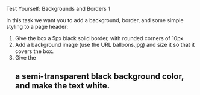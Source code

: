 Test Yourself: Backgrounds and Borders 1

In this task we want you to add a background, border, and some simple styling to a page header:

1. Give the box a 5px black solid border, with rounded corners of 10px.
2. Add a background image (use the URL balloons.jpg) and size it so that it covers the box.
3. Give the <h2> a semi-transparent black background color, and make the text white.
